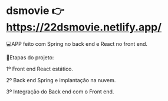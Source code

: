 # dsmovie 👉 https://22dsmovie.netlify.app/

💻APP feito com Spring no back end e React no front end.

📑Etapas do projeto: 

1º Front end React estático.

2º Back end Spring e implantação na nuvem.

3º Integração do Back end com o Front end. 
